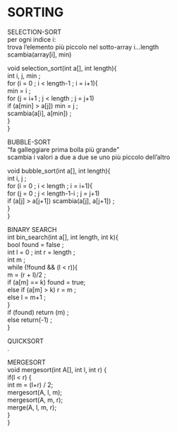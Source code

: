 # SORTING  
  
SELECTION-SORT  
per ogni indice i:  
trova l’elemento più piccolo nel sotto-array i...length  
scambia(array[i], min)  
  
void selection_sort(int a[], int length){  
int i, j, min ;  
for (i = 0 ; i < length-1 ; i = i+1){  
min = i ;  
for (j = i+1 ; j < length ; j = j+1)  
if (a[min] > a[j]) min = j ;  
scambia(a[i], a[min]) ;   
}  
}  
  
BUBBLE-SORT  
“fa galleggiare prima bolla più grande”  
scambia i valori a due a due se uno più piccolo dell’altro  
  
void bubble_sort(int a[], int length){  
int i, j ;  
for (i = 0 ; i < length ; i = i+1){  
for (j = 0 ; j < length-1-i ; j = j+1)  
if (a[j] > a[j+1]) scambia(a[j], a[j+1]) ;  
}  
}  
  
BINARY SEARCH  
int bin_search(int a[], int length, int k){  
bool found = false ;  
int l = 0 ; int r = length ;  
int m ;  
while (!found && (l < r)){  
m = (r + l)/2 ;  
if (a[m] == k) found = true;  
else if (a[m] > k) r = m ;  
else l = m+1 ;  
}  
if (found) return (m) ;  
else return(-1) ;  
}   
  
QUICKSORT  
.  
  
MERGESORT  
void mergesort(int A[], int l, int r) {  
	if(l < r) {  
int m = (l+r) / 2;  
	mergesort(A, l, m);  
mergesort(A, m, r);  
merge(A, l, m, r);  
}  
}  
  
  
